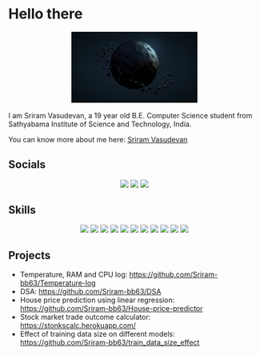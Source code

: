 # Hello there

<div align="center">
    <img src="cover_photo.jpg" width=50%, title="cover photo", alt="cover photo">
</div>

I am Sriram Vasudevan, a 19 year old B.E. Computer Science student from Sathyabama Institute of Science and Technology, India.

You can know more about me here: <a href="https://sriram-bb63.github.io/" target="_blank">Sriram Vasudevan</a>


## Socials

<div align="center">
<a href="mailto:srriram2002.31@gmail.com" target="_blank"><img src="https://img.shields.io/badge/Gmail-D14836?style=for-the-badge&logo=gmail&logoColor=white"></a>
<a href="https://www.linkedin.com/in/sriram-vasudevan-0812/" target="_blank"><img src="https://img.shields.io/badge/LinkedIn-0077B5?style=for-the-badge&logo=linkedin&logoColor=white"></a>
<a href="https://sriram-bb63.github.io/" target="_blank"><img src="https://img.shields.io/badge/website-000000?style=for-the-badge&logo=About.me&logoColor=white"></a>
</div>


## Skills

<div align="center">
<img src="https://img.shields.io/badge/CSS3-1572B6?style=for-the-badge&logo=css3&logoColor=white">
<img src="https://img.shields.io/badge/Flask-000000?style=for-the-badge&logo=flask&logoColor=white">
<img src="https://img.shields.io/badge/gimp-5C5543?style=for-the-badge&logo=gimp&logoColor=white">
<img src="https://img.shields.io/badge/Heroku-430098?style=for-the-badge&logo=heroku&logoColor=white">
<img src="https://img.shields.io/badge/HTML5-E34F26?style=for-the-badge&logo=html5&logoColor=white">
<img src="https://img.shields.io/badge/Jupyter-F37626.svg?&style=for-the-badge&logo=Jupyter&logoColor=white">
<img src="https://img.shields.io/badge/Linux-FCC624?style=for-the-badge&logo=linux&logoColor=black">
<img src="https://img.shields.io/badge/Markdown-000000?style=for-the-badge&logo=markdown&logoColor=white">
<img src="https://img.shields.io/badge/Pandas-2C2D72?style=for-the-badge&logo=pandas&logoColor=white">
<img src="https://img.shields.io/badge/Python-FFD43B?style=for-the-badge&logo=python&logoColor=blue">
<img src="https://img.shields.io/badge/scikit_learn-F7931E?style=for-the-badge&logo=scikit-learn&logoColor=white">
</div>


## Projects

- Temperature, RAM and CPU log: <a href="https://github.com/Sriram-bb63/Temperature-log" target="_blank">https://github.com/Sriram-bb63/Temperature-log</a>
- DSA: <a href="https://github.com/Sriram-bb63/DSA" target="_blank">https://github.com/Sriram-bb63/DSA</a>
- House price prediction using linear regression: <a href="https://github.com/Sriram-bb63/House-price-predictor" target="_blank">https://github.com/Sriram-bb63/House-price-predictor</a>
- Stock market trade outcome calculator: <a href="https://stonkscalc.herokuapp.com/" target="_blank">https://stonkscalc.herokuapp.com/</a>
- Effect of training data size on different models: <a href="https://github.com/Sriram-bb63/train_data_size_effect" target="_blank">https://github.com/Sriram-bb63/train_data_size_effect</a>
